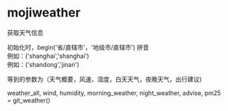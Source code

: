 # mojiweather
获取天气信息

初始化时，begin('省/直辖市'，'地级市/直辖市')  拼音  
例如：('shanghai','shanghai')  
例如：('shandong','jinan')

等到的参数为（天气概要，风速，湿度，白天天气，夜晚天气，出行建议)  

weather_all, wind, humidity, morning_weather, night_weather, advise, pm25 = git_weather()  
